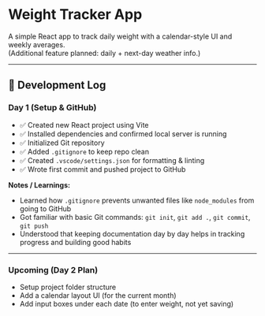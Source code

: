 # Weight Tracker App

A simple React app to track daily weight with a calendar-style UI and weekly averages.  
(Additional feature planned: daily + next-day weather info.)

---

## 📅 Development Log

### Day 1 (Setup & GitHub)
- ✅ Created new React project using Vite
- ✅ Installed dependencies and confirmed local server is running
- ✅ Initialized Git repository
- ✅ Added `.gitignore` to keep repo clean
- ✅ Created `.vscode/settings.json` for formatting & linting
- ✅ Wrote first commit and pushed project to GitHub

**Notes / Learnings:**
- Learned how `.gitignore` prevents unwanted files like `node_modules` from going to GitHub  
- Got familiar with basic Git commands: `git init`, `git add .`, `git commit`, `git push`  
- Understood that keeping documentation day by day helps in tracking progress and building good habits  

---

### Upcoming (Day 2 Plan)
- Setup project folder structure  
- Add a calendar layout UI (for the current month)  
- Add input boxes under each date (to enter weight, not yet saving)  
